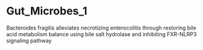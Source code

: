 # Gut_Microbes_1
Bacteroides fragilis alleviates necrotizing enterocolitis through restoring bile acid metabolism balance using bile salt hydrolase and inhibiting FXR-NLRP3 signaling pathway
